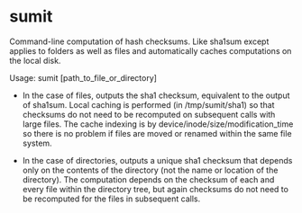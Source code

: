 # sumit
Command-line computation of hash checksums. Like sha1sum except applies to folders as well as files and automatically caches computations on the local disk.

Usage: sumit [path_to_file_or_directory]

* In the case of files, outputs the sha1 checksum, equivalent to the output of sha1sum. Local caching is performed (in /tmp/sumit/sha1) so that checksums do not need to be recomputed on subsequent calls with large files. The cache indexing is by device/inode/size/modification_time so there is no problem if files are moved or renamed within the same file system.

* In the case of directories, outputs a unique sha1 checksum that depends only on the contents of the directory (not the name or location of the directory). The computation depends on the checksum of each and every file within the directory tree, but again checksums do not need to be recomputed for the files in subsequent calls. 
